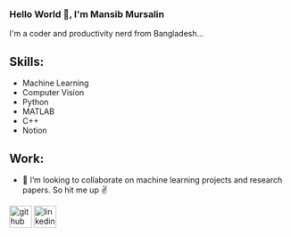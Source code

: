 ### Hello World 👋, I'm Mansib Mursalin
I'm a coder and productivity nerd from Bangladesh...

## Skills: 
* Machine Learning
* Computer Vision
* Python
* MATLAB
* C++
* Notion 

## Work:

- 🧪 I’m looking to collaborate on machine learning projects and research papers. So hit me up ✌


[<img src='https://cdn.jsdelivr.net/npm/simple-icons@3.0.1/icons/github.svg' alt='github' height='40'>](https://github.com/mansibm6)  [<img src='https://cdn.jsdelivr.net/npm/simple-icons@3.0.1/icons/linkedin.svg' alt='linkedin' height='40'>](https://www.linkedin.com/in/mansibm6/) 
